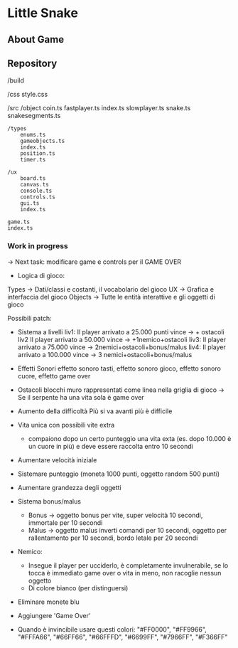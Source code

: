 # Little Snake

## About Game

## Repository

/build

/css
    style.css

/src
    /object
        coin.ts
        fastplayer.ts
        index.ts
        slowplayer.ts
        snake.ts
        snakesegments.ts

    /types
        enums.ts
        gameobjects.ts
        index.ts
        position.ts
        timer.ts

    /ux
        board.ts
        canvas.ts
        console.ts
        controls.ts
        gui.ts
        index.ts

    game.ts
    index.ts
    



### Work in progress

-> Next task: modificare game e controls per il GAME OVER

- Logica di gioco:

Types -> Dati/classi e costanti, il vocabolario del gioco
UX -> Grafica e interfaccia del gioco
Objects -> Tutte le entità interattive e gli oggetti di gioco

Possibili patch:

- Sistema a livelli
    liv1: Il player arrivato a 25.000 punti vince -> + ostacoli
    liv2 Il player arrivato a 50.000 vince -> +1nemico+ostacoli
    liv3: Il player arrivato a 75.000 vince -> 2nemici+ostacoli+bonus/malus
    liv4: Il player arrivato a 100.000 vince -> 3 nemici+ostacoli+bonus/malus

- Effetti Sonori
    effetto sonoro tasti, effetto sonoro gioco, effetto sonoro cuore, effetto game over

- Ostacoli
    blocchi muro rappresentati come linea nella griglia di gioco -> Se il serpente ha una vita sola è game over

- Aumento della difficoltà
    Più si va avanti più è difficile

- Vita unica con possibili vite extra
   - compaiono dopo un certo punteggio una vita exta (es. dopo 10.000 è un cuore in più) e deve essere raccolta entro 10 secondi

- Aumentare velocità iniziale

- Sistemare punteggio (moneta 1000 punti, oggetto random 500 punti)

- Aumentare grandezza degli oggetti

- Sistema bonus/malus
   - Bonus -> oggetto bonus per vite, super velocità 10 secondi, immortale per 10 secondi
   - Malus -> oggetto malus inverti comandi per 10 secondi, oggetto per rallentamento per 10 secondi, bordo letale per 20 secondi

- Nemico:
   - Insegue il player per ucciderlo, è completamente invulnerabile, se lo tocca è immediato game over o vita in meno, non racoglie nessun oggetto
   - Di colore bianco (per distinguersi)

- Eliminare monete blu

- Aggiungere 'Game Over'


- Quando è invincibile usare questi colori:
    "#FF0000", "#FF9966", "#FFFA66", "#66FF66",
	"#66FFFD", "#6699FF", "#7966FF", "#F366FF"